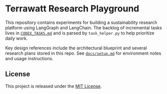 # Terrawatt Research Playground

This repository contains experiments for building a sustainability research platform using LangGraph and LangChain. The backlog of incremental tasks lives in [`CODEX_TASKS.md`](CODEX_TASKS.md) and is parsed by `task_helper.py` to help prioritize daily work.

Key design references include the architectural blueprint and several research plans stored in this repo. See [`docs/setup.md`](docs/setup.md) for environment notes and usage instructions.

## License

This project is released under the [MIT License](LICENSE).
